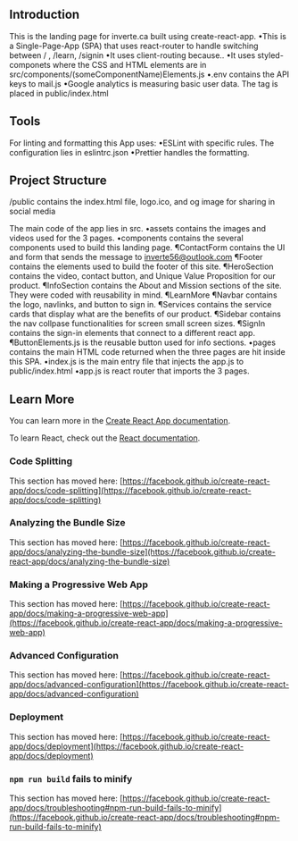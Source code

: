 ## Introduction

This is the landing page for inverte.ca built using create-react-app.
•This is a Single-Page-App (SPA) that uses react-router to handle switching between / , /learn, /signin
•It uses client-routing because..
•It uses styled-componets where the CSS and HTML elements are in src/components/(someComponentName)Elements.js
•.env contains the API keys to mail.js
•Google analytics is measuring basic user data. The tag is placed in public/index.html

## Tools

For linting and formatting this App uses:
•ESLint with specific rules. The configuration lies in eslintrc.json
•Prettier handles the formatting.

## Project Structure

/public contains the index.html file, logo.ico, and og image for sharing in social media

The main code of the app lies in src.
•assets contains the images and videos used for the 3 pages.
•components contains the several components used to build this landing page.
¶ContactForm contains the UI and form that sends the message to inverte56@outlook.com
¶Footer contains the elements used to build the footer of this site.
¶HeroSection contains the video, contact button, and Unique Value Proposition for our product.
¶InfoSection contains the About and Mission sections of the site. They were coded with reusability in mind.
¶LearnMore
¶Navbar contains the logo, navlinks, and button to sign in.
¶Services contains the service cards that display what are the benefits of our product.
¶Sidebar contains the nav collpase functionalities for screen small screen sizes.
¶SignIn contains the sign-in elements that connect to a different react app.
¶ButtonElements.js is the reusable button used for info sections.
•pages contains the main HTML code returned when the three pages are hit inside this SPA.
•index.js is the main entry file that injects the app.js to public/index.html
•app.js is react router that imports the 3 pages.

## Learn More

You can learn more in the [Create React App documentation](https://facebook.github.io/create-react-app/docs/getting-started).

To learn React, check out the [React documentation](https://reactjs.org/).

### Code Splitting

This section has moved here: [https://facebook.github.io/create-react-app/docs/code-splitting](https://facebook.github.io/create-react-app/docs/code-splitting)

### Analyzing the Bundle Size

This section has moved here: [https://facebook.github.io/create-react-app/docs/analyzing-the-bundle-size](https://facebook.github.io/create-react-app/docs/analyzing-the-bundle-size)

### Making a Progressive Web App

This section has moved here: [https://facebook.github.io/create-react-app/docs/making-a-progressive-web-app](https://facebook.github.io/create-react-app/docs/making-a-progressive-web-app)

### Advanced Configuration

This section has moved here: [https://facebook.github.io/create-react-app/docs/advanced-configuration](https://facebook.github.io/create-react-app/docs/advanced-configuration)

### Deployment

This section has moved here: [https://facebook.github.io/create-react-app/docs/deployment](https://facebook.github.io/create-react-app/docs/deployment)

### `npm run build` fails to minify

This section has moved here: [https://facebook.github.io/create-react-app/docs/troubleshooting#npm-run-build-fails-to-minify](https://facebook.github.io/create-react-app/docs/troubleshooting#npm-run-build-fails-to-minify)
